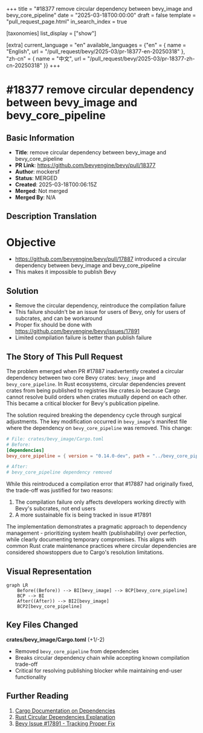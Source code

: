 +++
title = "#18377 remove circular dependency between bevy_image and bevy_core_pipeline"
date = "2025-03-18T00:00:00"
draft = false
template = "pull_request_page.html"
in_search_index = true

[taxonomies]
list_display = ["show"]

[extra]
current_language = "en"
available_languages = {"en" = { name = "English", url = "/pull_request/bevy/2025-03/pr-18377-en-20250318" }, "zh-cn" = { name = "中文", url = "/pull_request/bevy/2025-03/pr-18377-zh-cn-20250318" }}
+++

# #18377 remove circular dependency between bevy_image and bevy_core_pipeline

## Basic Information
- **Title**: remove circular dependency between bevy_image and bevy_core_pipeline
- **PR Link**: https://github.com/bevyengine/bevy/pull/18377
- **Author**: mockersf
- **Status**: MERGED
- **Created**: 2025-03-18T00:06:15Z
- **Merged**: Not merged
- **Merged By**: N/A

## Description Translation
# Objective

- https://github.com/bevyengine/bevy/pull/17887 introduced a circular dependency between bevy_image and bevy_core_pipeline
- This makes it impossible to publish Bevy

## Solution

- Remove the circular dependency, reintroduce the compilation failure
- This failure shouldn't be an issue for users of Bevy, only for users of subcrates, and can be workaround
- Proper fix should be done with https://github.com/bevyengine/bevy/issues/17891
- Limited compilation failure is better than publish failure

## The Story of This Pull Request

The problem emerged when PR #17887 inadvertently created a circular dependency between two core Bevy crates: `bevy_image` and `bevy_core_pipeline`. In Rust ecosystems, circular dependencies prevent crates from being published to registries like crates.io because Cargo cannot resolve build orders when crates mutually depend on each other. This became a critical blocker for Bevy's publication pipeline.

The solution required breaking the dependency cycle through surgical adjustments. The key modification occurred in `bevy_image`'s manifest file where the dependency on `bevy_core_pipeline` was removed. This change:

```toml
# File: crates/bevy_image/Cargo.toml
# Before:
[dependencies]
bevy_core_pipeline = { version = "0.14.0-dev", path = "../bevy_core_pipeline", optional = true }

# After:
# bevy_core_pipeline dependency removed
```

While this reintroduced a compilation error that #17887 had originally fixed, the trade-off was justified for two reasons:
1. The compilation failure only affects developers working directly with Bevy's subcrates, not end users
2. A more sustainable fix is being tracked in issue #17891

The implementation demonstrates a pragmatic approach to dependency management - prioritizing system health (publishability) over perfection, while clearly documenting temporary compromises. This aligns with common Rust crate maintenance practices where circular dependencies are considered showstoppers due to Cargo's resolution limitations.

## Visual Representation

```mermaid
graph LR
    Before((Before)) --> BI[bevy_image] --> BCP[bevy_core_pipeline]
    BCP --> BI
    After((After)) --> BI2[bevy_image]
    BCP2[bevy_core_pipeline]
```

## Key Files Changed

**crates/bevy_image/Cargo.toml** (+1/-2)
- Removed `bevy_core_pipeline` from dependencies
- Breaks circular dependency chain while accepting known compilation trade-off
- Critical for resolving publishing blocker while maintaining end-user functionality

## Further Reading

1. [Cargo Documentation on Dependencies](https://doc.rust-lang.org/cargo/reference/specifying-dependencies.html)
2. [Rust Circular Dependencies Explanation](https://github.com/rust-lang/cargo/issues/4242)
3. [Bevy Issue #17891 - Tracking Proper Fix](https://github.com/bevyengine/bevy/issues/17891)